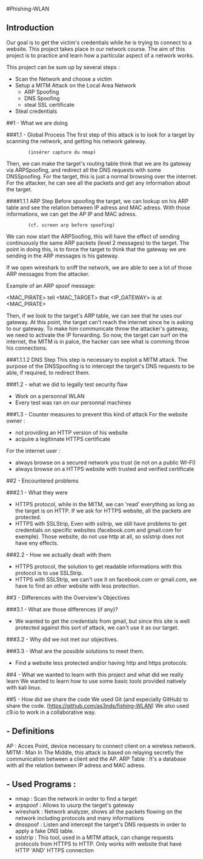 #Phishing-WLAN


## Introduction
Our goal is to get the victim's credentials while he is trying to connect to a website.
This project takes place in our network course. 
The aim of this project is to practice and learn how a particular aspect of a network works.

This project can be sum up by several steps :
- Scan the Network and choose a victim
- Setup a MITM Attack on the Local Area Network
    - ARP Spoofing
    - DNS Spoofing
    - steal SSL certificate
- Steal credentials

##1 - What we are doing

###1.1 - Global Process
The first step of this attack is to look for a target by scanning the network, and getting his network gateway. 

            (insérer capture du nmap)

Then, we can make the target's routing table think that we are its gateway via ARPSpoofing, and redirect all the DNS requests with some DNSSpoofing.
For the target, this is just a normal browsing over the internet.
For the attacker, he can see all the packets and get any information about the target.


####1.1.1 ARP Step
Before spoofing the target, we can lookup on his ARP table and see the relation between IP adress and MAC adress. 
With those informations, we can get the AP IP and MAC adress. 

            (cf. screen arp before spoofing)

We can now start the ARPSoofing, this will have the effect of sending continuously the same ARP packets (level 2 messages) to the target.
The point in doing this, is to force the target to think that the gateway we are sending in the ARP messages is his gateway.

If we open wireshark to sniff the network, we are able to see a lot of those ARP messages from the attacker.

Example of an ARP spoof message: 

<MAC_PIRATE> tell <MAC_TARGET> that <IP_GATEWAY> is at <MAC_PIRATE>


Then, if we look to the target's ARP table, we can see that he uses our gateway.
At this point, the target can't reach the internet since he is asking to our gateway.
To make him communicate throw the attacker's gateway, we need to activate the IP forwarding.
So now, the target can surf on the internet, the MITM is in palce, the hacker can see what is comming throw his connections.

###1.1.1.2 DNS Step
This step is necessary to exploit a MITM attack.
The purpose of the DNSSpoofing is to intercept the target's DNS requests to be able, if required, to redirect them.



###1.2 - what we did to legally test security flaw
- Work on a personnal WLAN
- Every test was ran on our personnal machines

###1.3 - Counter measures to prevent this kind of attack
For the website owner :
 - not providing an HTTP version of his website
 - acquire a legitimate HTTPS certificate

For the internet user :
 - always browse on a secured network you trust (ie not on a public WI-FI)
 - always browse on a HTTPS website with trusted and verified certificate


##2 - Encountered problems

###2.1 - What they were
- HTTPS protocol, while in the MITM, we can 'read' everything as long as the target is on HTTP. If we ask for HTTPS website, all the packets are protected. 
- HTTPS with SSLStrip, Even with ssltrip, we still have problems to get credentials on specific websites (facebook.com and gmail.com for exemple). Those website, do not use http at all, so sslstrip does not have eny effects.

###2.2 - How we actually dealt with them
- HTTPS protocol, the solution to get readable informations with this protocol is to use SSLStrip.
- HTTPS with SSLStrip, we can't use it on facebook.com or gmail.com, we have to find an other website with less protection.
    
##3 - Differences with the Overview's Objectives

###3.1 - What are those differences (if any)?
- We wanted to get the credentials from gmail, but since this site is well protected against this sort of attack, we can't use it as our target.

###3.2 - Why did we not met our objectives.

###3.3 - What are the possible solutions to meet them.
- Find a website less protected and/or having http and https protocols.

##4 - What we wanted to learn with this project and what did we really learn
We wanted to learn how to use some basic tools provided natively with kali linux.

##5 - How did we share the code
We used Git (and especially GitHub) to share the code. (https://github.com/as3nds/fishing-WLAN)
We also used c9.io to work in a collaborative way.


## - Definitions
AP  : Acces Point, device necessary to connect client on a wireless network.
MITM : Man In The Middle, this attack is based on relaying secretly the communication between a client and the AP.
ARP Table : It's a database with all the relation between IP adress and MAC adress.

## - Used Programs :
- nmap : Scan the network in order to find a target
- arpspoof : Allows to usurp the target's gateway
- wireshark : Network analyzer, shows all the packets flowing on the network including protocols and many informations
- dnsspoof : Listen and intercept the target's DNS requests in order to apply a fake DNS table.
- sslstrip : This tool, used in a MITM attack, can change requests protocols from HTTPS to HTTP. Only works with website that have HTTP 'AND' HTTPS connection
    